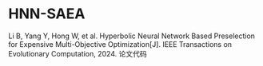 # HNN-SAEA
Li B, Yang Y, Hong W, et al. Hyperbolic Neural Network Based Preselection for Expensive Multi-Objective Optimization[J]. IEEE Transactions on Evolutionary Computation, 2024. 论文代码
